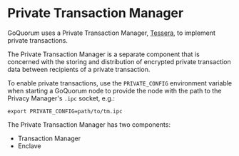 # Private Transaction Manager

GoQuorum uses a Private Transaction Manager, [Tessera](https://docs.tessera.consensys.net), to implement
private transactions.

The Private Transaction Manager is a separate component that is concerned with the storing and distribution
of encrypted private transaction data between recipients of a private transaction.

To enable private transactions, use the `PRIVATE_CONFIG` environment variable when starting a GoQuorum
node to provide the node with the path to the Privacy Manager's `.ipc` socket, e.g.:

```shell
export PRIVATE_CONFIG=path/to/tm.ipc
```

The Private Transaction Manager has two components:

* Transaction Manager
* Enclave
